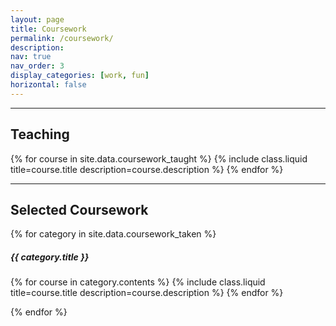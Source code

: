 ```yaml
---
layout: page
title: Coursework
permalink: /coursework/
description: 
nav: true
nav_order: 3
display_categories: [work, fun]
horizontal: false
---
```


<article>

  <hr>
  <h2>Teaching</h2>
  {% for course in site.data.coursework_taught %}
    {% include class.liquid title=course.title description=course.description %}
  {% endfor %}

  <hr>
  <h2>Selected Coursework</h2>
  {% for category in site.data.coursework_taken %}
    <p>
    <h5 class="font-weight-bold"> {{ category.title }} </h5>
    {% for course in category.contents %}
      {% include class.liquid title=course.title description=course.description %}
    {% endfor %}
    </p>
  {% endfor %}

</article>